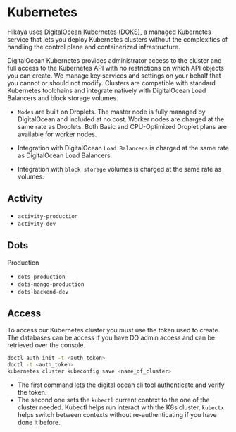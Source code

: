 # Kubernetes

Hikaya uses [DigitalOcean Kubernetes (DOKS)](https://www.digitalocean.com/docs/kubernetes/), a managed Kubernetes service that lets you deploy Kubernetes clusters without the complexities of handling the control plane and containerized infrastructure. 

DigitalOcean Kubernetes provides administrator access to the cluster and full access to the Kubernetes API with no restrictions on which API objects you can create. We manage key services and settings on your behalf that you cannot or should not modify. Clusters are compatible with standard Kubernetes toolchains and integrate natively with DigitalOcean Load Balancers and block storage volumes.

- `Nodes` are built on Droplets. The master node is fully managed by DigitalOcean and included at no cost. Worker nodes are charged at the same rate as Droplets. Both Basic and CPU-Optimized Droplet plans are available for worker nodes.

- Integration with DigitalOcean `Load Balancers` is charged at the same rate as DigitalOcean Load Balancers.

- Integration with `block storage` volumes is charged at the same rate as volumes.

## Activity

- `activity-production`
- `activity-dev`

## Dots

Production

- `dots-production`
- `dots-mongo-production`
- `dots-backend-dev`

## Access

To access our Kubernetes cluster you must use the token used to create. The databases can be access if you have DO admin access and can be retrieved over the console.

```bash
doctl auth init -t <auth_token>
doctl -t <auth_token> 
kubernetes cluster kubeconfig save <name_of_cluster>
```

- The first command lets the digital ocean cli tool authenticate and verify the token.
- The second one sets the `kubectl` current context to the one of the cluster needed. Kubectl helps run interact with the K8s cluster, `kubectx` helps switch between contexts without re-authenticating if  you have done it before. 
